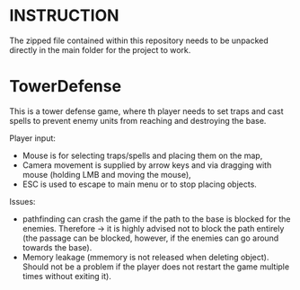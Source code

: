 # INSTRUCTION
The zipped file contained within this repository needs to be unpacked directly in the main folder for the project to work.

# TowerDefense
This is a tower defense game, where th player needs to set traps and cast spells to prevent enemy units from reaching and destroying the base.

Player input:
- Mouse is for selecting traps/spells and placing them on the map,
- Camera movement is supplied by arrow keys and via dragging with mouse (holding LMB and moving the mouse),
- ESC is used to escape to main menu or to stop placing objects.


Issues:
- pathfinding can crash the game if the path to the base is blocked for the enemies. Therefore -> it is highly advised not to block the path entirely (the passage can be blocked, however, if the enemies can go around towards the base).
- Memory leakage (mmemory is not released when deleting object). Should not be a problem if the player does not restart the game multiple times without exiting it).
 

